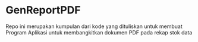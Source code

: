 # GenReportPDF
Repo ini merupakan kumpulan dari kode yang dituliskan untuk membuat Program Aplikasi untuk membangkitkan dokumen PDF pada rekap stok data 
